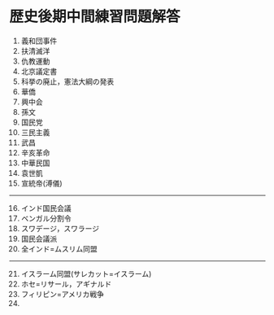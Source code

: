 # 歴史後期中間練習問題解答
1. 義和団事件
2. 扶清滅洋
3. 仇教運動
4. 北京議定書
5. 科挙の廃止，憲法大綱の発表
6. 華僑
7. 興中会
8. 孫文
9. 国民党
10. 三民主義
11. 武昌
12. 辛亥革命
13. 中華民国
14. 袁世凱
15. 宣統帝(溥儀)
---
16. インド国民会議
17. ベンガル分割令
18.  スワデージ，スワラージ
19.  国民会議派
20.  全インド=ムスリム同盟
---
21. イスラーム同盟(サレカット=イスラーム)
22. ホセ=リサール，アギナルド
23. フィリピン=アメリカ戦争
24. 
